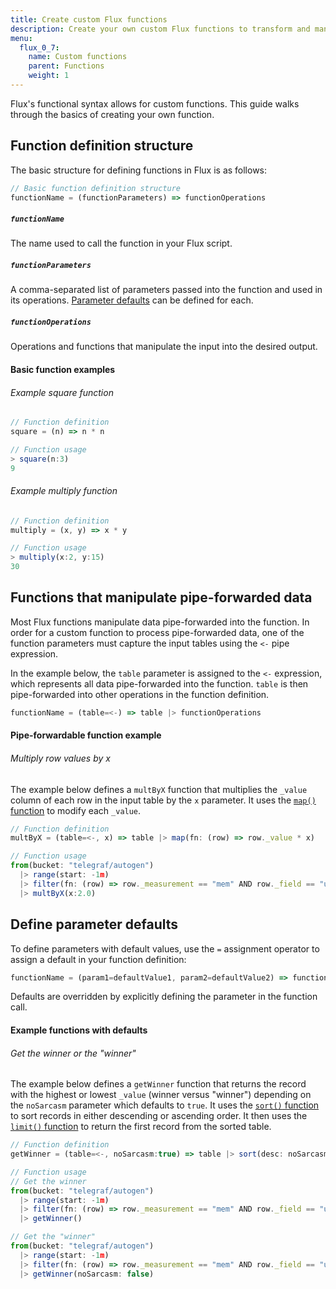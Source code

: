 ```yaml
---
title: Create custom Flux functions
description: Create your own custom Flux functions to transform and manipulate data.
menu:
  flux_0_7:
    name: Custom functions
    parent: Functions
    weight: 1
---
```


Flux's functional syntax allows for custom functions.
This guide walks through the basics of creating your own function.

## Function definition structure
The basic structure for defining functions in Flux is as follows:

```js
// Basic function definition structure
functionName = (functionParameters) => functionOperations
```

##### `functionName`
The name used to call the function in your Flux script.  

##### `functionParameters`
A comma-separated list of parameters passed into the function and used in its operations.
[Parameter defaults](#define-parameter-defaults) can be defined for each.  

##### `functionOperations`
Operations and functions that manipulate the input into the desired output.

#### Basic function examples

###### Example square function
```js
// Function definition
square = (n) => n * n

// Function usage
> square(n:3)
9
```

###### Example multiply function
```js
// Function definition
multiply = (x, y) => x * y

// Function usage
> multiply(x:2, y:15)
30
```

## Functions that manipulate pipe-forwarded data
Most Flux functions manipulate data pipe-forwarded into the function.
In order for a custom function to process pipe-forwarded data, one of the function
parameters must capture the input tables using the `<-` pipe expression.

In the example below, the `table` parameter is assigned to the `<-` expression,
which represents all data pipe-forwarded into the function.
`table` is then pipe-forwarded into other operations in the function definition.

```js
functionName = (table=<-) => table |> functionOperations
```

#### Pipe-forwardable function example

###### Multiply row values by x
The example below defines a `multByX` function that multiplies the `_value` column
of each row in the input table by the `x` parameter.
It uses the [`map()` function](../map) to modify each `_value`.

```js
// Function definition
multByX = (table=<-, x) => table |> map(fn: (row) => row._value * x)

// Function usage
from(bucket: "telegraf/autogen")
  |> range(start: -1m)
  |> filter(fn: (row) => row._measurement == "mem" AND row._field == "used_percent" )
  |> multByX(x:2.0)
```

## Define parameter defaults
To define parameters with default values, use the `=` assignment operator to assign
a default in your function definition:

```js
functionName = (param1=defaultValue1, param2=defaultValue2) => functionOperation
```

Defaults are overridden by explicitly defining the parameter in the function call.

#### Example functions with defaults

###### Get the winner or the "winner"
The example below defines a `getWinner` function that returns the record with the highest
or lowest `_value` (winner versus "winner") depending on the `noSarcasm` parameter which defaults to `true`.
It uses the [`sort()` function](../sort) to sort records in either descending or ascending order.
It then uses the [`limit()` function](../limit) to return the first record from the sorted table.

```js
// Function definition
getWinner = (table=<-, noSarcasm:true) => table |> sort(desc: noSarcasm) |> limit(n:1)

// Function usage
// Get the winner
from(bucket: "telegraf/autogen")
  |> range(start: -1m)
  |> filter(fn: (row) => row._measurement == "mem" AND row._field == "used_percent" )
  |> getWinner()

// Get the "winner"
from(bucket: "telegraf/autogen")
  |> range(start: -1m)
  |> filter(fn: (row) => row._measurement == "mem" AND row._field == "used_percent" )
  |> getWinner(noSarcasm: false)
```
